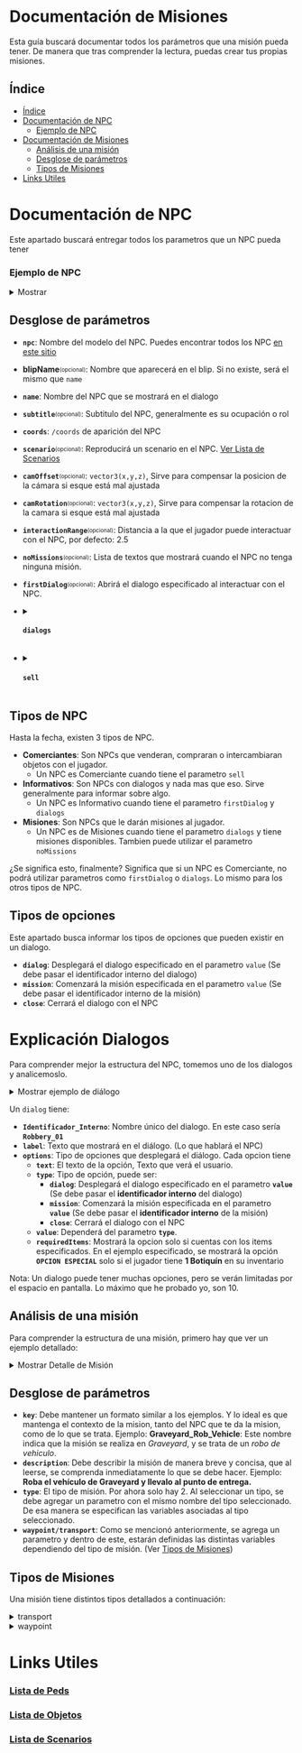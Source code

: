 # Documentación de Misiones
Esta guía buscará documentar todos los parámetros que una misión pueda tener.
De manera que tras comprender la lectura, puedas crear tus propias misiones.

## Índice
- [Índice](#Índice)
- [Documentación de NPC](#Documentación-de-NPC)
  - [Ejemplo de NPC](#Ejemplo-de-NPC)
- [Documentación de Misiones](#Documentación-de-Misiones)
  - [Análisis de una misión](#Análisis-de-una-misión)
  - [Desglose de parámetros](#Desglose-de-parámetros)
  - [Tipos de Misiones](#Tipos-de-Misiones)
- [Links Utiles](#Links-Utiles)




# Documentación de NPC
Este apartado buscará entregar todos los parametros que un NPC pueda tener



### Ejemplo de NPC
<details> 
	<summary>Mostrar</summary>

```lua
["Jorge_Herido"] = { -- Identificador Interno del NPC
	-- Modelo del NPC. (https://forge.plebmasters.de/peds)
	npc = 'a_m_y_bevhills_01', 
	
	-- Nombre del NPC que se mostrará en el dialogo
	name = 'Joel', 

	-- (opcional) Subtitulo
	subtitle = 'Empleado de Rogers', 
	
	-- /coords de aparición del NPC
	coords = vec(-627.34, -1567.17, 25.00, 181.67), 
	
	-- Define si el ped estará reproduciendo un Scenario (https://bit.ly/3ui4V3N)
	scenario = "WORLD_HUMAN_STUPOR", 
	
	-- Parametros para arreglar la posición de la camara en caso de error
	camOffset = vector3(0.85, 0.0, 0.0), 
	
	-- Parametros para arreglar la rotacion de la camara en caso de error
	camRotation = vector3(-40.0, 0.0, 0.0),
	
	-- Distancia a la que debe estar el jugador para interactuar con el NPC
	interactionRange = 2.5, 
	
	-- Lista de mensajes que mostrará cuando el NPC no tenga ninguna misión disponible.
	noMissions = { "Agh.. estoy.. muriendo..", "Oh, mierda... *agh*" }, 
	
	-- Al interactuar con el NPC, abrira el dialogo especificado
	-- Esto hará que el NPC sea Informativo. (Ver Tipos de NPC más abajo)
	firstDialog = "greetings" 
	
	-- Aqui se definen los dialogos que el NPC tendrá.
	-- Este parametro es para los NPC Informativos y de Misiones.
	-- Ver "Explicacion de Dialogos" más abajo
	dialogs = { },
	
	-- Este parametro se utiliza solo cuando el NPC es Comerciante. No puede tener firstDialog ni dialogs.
	sell = { },
}
```
</details>

## Desglose de parámetros
- **`npc`**: Nombre del modelo del NPC. Puedes encontrar todos los NPC [en este sitio](https://wiki.rage.mp/index.php?title=Peds)
- **blipName**<sub><sup>(opcional)</sub></sup>: Nombre que aparecerá en el blip. Si no existe, será el mismo que `name`
- **`name`**: Nombre del NPC que se mostrará en el dialogo
- **`subtitle`**<sub><sup>(opcional)</sub></sup>: Subtitulo del NPC, generalmente es su ocupación o rol
- **`coords`**: `/coords` de aparición del NPC
- **`scenario`**<sub><sup>(opcional)</sub></sup>: Reproducirá un scenario en el NPC. [Ver Lista de Scenarios](#Links-Utiles)
- **`camOffset`**<sub><sup>(opcional)</sub></sup>: `vector3(x,y,z)`, Sirve para compensar la posicion de la cámara si esque está mal ajustada
- **`camRotation`**<sub><sup>(opcional)</sub></sup>: `vector3(x,y,z)`, Sirve para compensar la rotacion de la camara si esque está mal ajustada
- **`interactionRange`**<sub><sup>(opcional)</sub></sup>: Distancia a la que el jugador puede interactuar con el NPC, por defecto: 2.5
- **`noMissions`**<sub><sup>(opcional)</sub></sup>: Lista de textos que mostrará cuando el NPC no tenga ninguna misión.
- **`firstDialog`**<sub><sup>(opcional)</sub></sup>: Abrirá el dialogo especificado al interactuar con el NPC.

- <details><summary> 	
		
	#### `dialogs`	
	</summary>
	
	- <details><summary> Identificador_Unico </summary> 
	
		- **`label`**: Texto que se mostrará al abrir el dialogo. (Básicamente es lo que el NPC habla)
		- <details><summary> options </summary> 
	
			- **`text`**: Texto que se muestra en la opcion
			- **`type`**: Tipo de opción (Ver [Tipos de Opciones](#Tipos-de-opciones))
			- **`value`**: Valor del tipo especificado. (Si es dialog, ¿que dialogo?, si es mission, ¿que misión?)
			- **`type`**: Tipo de opción
		</details>
	</details>
</details>

	
- <details>
	<summary> 
	
	#### `sell` 
	</summary>
	
	- **`label`**: Dialogo que mostrará al abrir la interacción
	- <details><summary> items </summary>
	
	  - <details><summary> require: item que se requiere </summary>
	
	    - **`item`**: Puede ser `money`, `xp`, o el nombre del item
	    - **`weapon`**: Si es un arma, en lugar de `item`, se utiliza `weapon`
	    - **`amount`**: Cantidad a dar del item especificado
	    </details>
	  - <details><summary> rewards: item que se obtendrá </summary>

	    - **`item`**: Puede ser `money`, `xp`, o el nombre del item
	    - **`weapon`**: Si es un arma, en lugar de `item`, se utiliza `weapon`
	    - **`amount`**: Cantidad a dar del item especificado
	    </details>
	</details>
</details>



## Tipos de NPC
Hasta la fecha, existen 3 tipos de NPC.
- **Comerciantes**: Son NPCs que venderan, compraran o intercambiaran objetos con el jugador.
	- Un NPC es Comerciante cuando tiene el parametro `sell`
- **Informativos**: Son NPCs con dialogos y nada mas que eso. Sirve generalmente para informar sobre algo.
	- Un NPC es Informativo cuando tiene el parametro `firstDialog` y `dialogs`
- **Misiones**: Son NPCs que le darán misiones al jugador.
	- Un NPC es de Misiones cuando tiene el parametro `dialogs` y tiene misiones disponibles. Tambien puede utilizar el parametro `noMissions`

¿Se significa esto, finalmente?
Significa que si un NPC es Comerciante, no podrá utilizar parametros como `firstDialog` o `dialogs`.
Lo mismo para los otros tipos de NPC.

## Tipos de opciones
Este apartado busca informar los tipos de opciones que pueden existir en un dialogo.

- **`dialog`**: Desplegará el dialogo especificado en el parametro `value` (Se debe pasar el identificador interno del dialogo)
- **`mission`**: Comenzará la misión especificada en el parametro `value` (Se debe pasar el identificador interno de la misión)
- **`close`**: Cerrará el dialogo con el NPC
</details>

# Explicación Dialogos
Para comprender mejor la estructura del NPC, tomemos uno de los dialogos y analicemoslo.
<details>
	<summary>Mostrar ejemplo de diálogo</summary>

```lua
["Robbery_01"] = { 
	label = 'Eh, tu.. Tengo un vehiculo para tí.. ¿Puedes entregarlo en un garage? Te pagaré bien..',
	options = {
		{ text = 'Vale', type = 'dialog', value = 'more_info' },
		{ text = 'No, gracias', type = 'dialog', value = 'deny' },
		{ text = 'OPCION ESPECIAL ',
		  type = 'dialog', 
		  value = 'more_info',
	          requiredItems = {	{ item = "medikit", amount = 1, removeOnInteract = true}	}
		},
	},
},
```
</details>


Un `dialog` tiene:
- **`Identificador_Interno`**: Nombre único del dialogo. En este caso sería **`Robbery_01`**
- **`label`**: Texto que mostrará en el diálogo. (Lo que hablará el NPC) 
- **`options`**: Tipo de opciones que desplegará el diálogo. Cada opcion tiene 
  - **`text`**: El texto de la opción, Texto que verá el usuario.
  - **`type`**: Tipo de opción, puede ser:
    - **`dialog`**: Desplegará el dialogo especificado en el parametro **`value`** (Se debe pasar el **identificador interno** del dialogo)
    - **`mission`**: Comenzará la misión especificada en el parametro **`value`** (Se debe pasar el **identificador interno** de la misión)
    - **`close`**: Cerrará el dialogo con el NPC
  - **`value`**: Dependerá del parametro **`type`**.
  - **`requiredItems`**: Mostrará la opcion solo si cuentas con los items especificados. En el ejemplo especificado, se mostrará la opción **`OPCION ESPECIAL`** solo si el jugador tiene **1 Botiquín** en su inventario


Nota: Un dialogo puede tener muchas opciones, pero se verán limitadas por el espacio en pantalla. Lo máximo que he probado yo, son 10.

## Análisis de una misión
Para comprender la estructura de una misión, primero hay que ver un ejemplo detallado:


<details> 
	<summary> Mostrar Detalle de Misión</summary>
**Esta es una misión que spawnea un sultan3, el cual debe llevarse de un punto A a un punto B.**

```lua
{
	-- Nombre interno de la misión. Debe ser único y servira para enlazarla a una opción de dialogo (lo veremos más adelante)
	key = "Delivery_Thief_Vehicle_01",
	
	-- Mensaje que aparecerá al inicio de la misión. Generalmente notifica lo que el jugador debe hacer
	-- Ver Ejemplo (https://i.imgur.com/Le3AiMx.png)
	description = "Entrega el ~b~vehículo~s~ en el ~y~punto de entrega~s~ antes de que se acabe el tiempo.",

	-- Tipo de mision. Pueden ser: transport | waypoint
	type = "transport",

	-- Si el tipo de misión es transport, se agrega el parametro transport con sus parametros correspondientes
	-- En este caso, transport tiene estos 4
	transport = {
		vehicle = "sultan3", -- Modelo del vehiculo a spawnear
		from = vec(-1311.46, -600.84, 26.98, 85.72), -- /coords de spawn del vehiculo
		to = vec(826.27, -156.32, 26.75, 75.40),-- /coords de entrega del vehiculo
		timerOutsideVehicle = 60, -- Un contador opcional en Segundos que controla que el jugador no pase mucho tiempo fuera del vehiculo.
	},

	-- Tiempo límite en segundos para completar la misión. Si pasan los segundos especificados, la misión fallará.
	timer = 300,
	
	-- Cada misión necesita tener un NPCs asociado con el cual tomarás esa misión.
	npc = {
		name = "NPC_Robberies", -- Identificador_Unico del NPC asociado
		dialog = "Robbery_01" -- Identificador_Unico del dialogo que se abrirá para presentarte esta misión
	},
	-- Esto quiere decir, que para "tomar" esta misión, primero necesitas hablar con un NPC, ese NPC necesita un dialogo,
	-- y ese dialogo necesita una opción que al seleccionarla, te active la misión.
	-- (Lo veremos más adelante en la estructura del npc)

	-- Te dará los items especificados apenas comience la misión.
	-- En esta misión no tiene mucho sentido, pero en otras, se te podría dar un botiquín para ayudarte con la misión,
	-- un bate, o cualquier item que te ayude con la misión.
	rewardsWhenActive = {
		{ item = "medikit", amount = 1 },
	},

	-- Te dará los items especificados cuando completes la misión
	-- item puede ser <money> | <xp> | <o incluso el nombre de un item>
	rewards = {
		{ item = "water", value = "2" },
		{ item = "money", value = "10000" },
		{ item = "xp", value = "50" },
	},
},
```

</details>

## Desglose de parámetros
- **`key`**: Debe mantener un formato similar a los ejemplos. Y lo ideal es que mantenga el contexto de la mision, tanto del NPC que te da la mision, como de lo que se trata. Ejemplo: **Graveyard_Rob_Vehicle**: Este nombre indica que la misión se realiza en *Graveyard*, y se trata de un *robo de vehiculo*.
- **`description`**: Debe describir la misión de manera breve y concisa, que al leerse, se comprenda inmediatamente lo que se debe hacer. Ejemplo: **Roba el vehículo de Graveyard y llevalo al punto de entrega.**
- **`type`**: El tipo de misión. Por ahora solo hay 2. Al seleccionar un tipo, se debe agregar un parametro con el mismo nombre del tipo seleccionado. De esa manera se especifican las variables asociadas al tipo seleccionado.
- **`waypoint/transport`**: Como se mencionó anteriormente, se agrega un parametro y dentro de este, estarán definidas las distintas variables dependiendo del tipo de misión. (Ver [Tipos de Misiones](#Tipos-de-misionnes))

 

## Tipos de Misiones
Una misión tiene distintos tipos detallados a continuación:

	
<details><summary> transport </summary>

- **`vehicle`**: modelo del vehiculo a transportar
- **`from`**: `/coords` de aparición del vehículo
- **`to`**: `/coords` de entrega del vehículo
- **`timerOutsideVehicle`**: Cantidad de segundos que un jugador puede estar afuera de su vehiculo. Al llegar a 0, la misión fallará.
</details>

<details><summary> waypoint </summary>

- **`coords`**: `/coords` de destino
- **`msgAtArrival`**: Mensaje que aparecerá al llegar al destino
- **`timer`**: Tiempo límite en segundos para llegar al destino. Si llega a 0, termina la misión
- **`npc`**: Si este parametro existe, significa que el NPC especificado, te seguirá durante tu trayecto.
	-  **`name`**: Identificador_Unico del NPC
	- (Se agregarán más parametros)

</details>



# Links Utiles

### [Lista de Peds](https://forge.plebmasters.de/peds)
### [Lista de Objetos](https://forge.plebmasters.de/objects)
### [Lista de Scenarios](https://github.com/DurtyFree/gta-v-data-dumps/blob/master/scenariosCompact.json)


